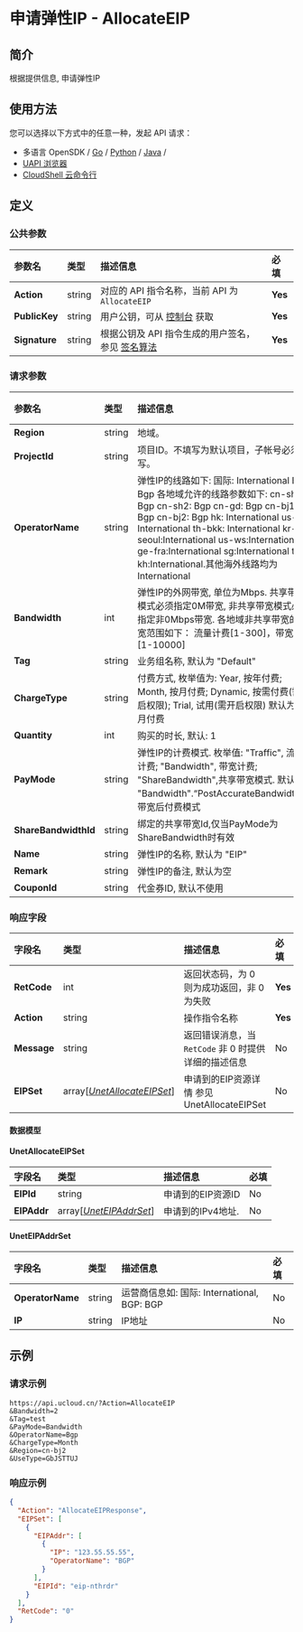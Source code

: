 # 申请弹性IP - AllocateEIP

## 简介

根据提供信息, 申请弹性IP






## 使用方法

您可以选择以下方式中的任意一种，发起 API 请求：
- 多语言 OpenSDK / [Go](https://github.com/ucloud/ucloud-sdk-go) / [Python](https://github.com/ucloud/ucloud-sdk-python3) / [Java](https://github.com/ucloud/ucloud-sdk-java) /
- [UAPI 浏览器](https://console.ucloud.cn/uapi/detail?id=AllocateEIP)
- [CloudShell 云命令行](https://shell.ucloud.cn/)


## 定义

### 公共参数

| 参数名 | 类型 | 描述信息 | 必填 |
|:---|:---|:---|:---|
| **Action**     | string  | 对应的 API 指令名称，当前 API 为 `AllocateEIP`                        | **Yes** |
| **PublicKey**  | string  | 用户公钥，可从 [控制台](https://console.ucloud.cn/uapi/apikey) 获取                                             | **Yes** |
| **Signature**  | string  | 根据公钥及 API 指令生成的用户签名，参见 [签名算法](api/summary/signature.md)  | **Yes** |

### 请求参数

| 参数名 | 类型 | 描述信息 | 必填 |
|:---|:---|:---|:---|
| **Region** | string | 地域。 |**Yes**|
| **ProjectId** | string | 项目ID。不填写为默认项目，子帐号必须填写。  |No|
| **OperatorName** | string | 弹性IP的线路如下: 国际: International BGP: Bgp  各地域允许的线路参数如下:  cn-sh1: Bgp cn-sh2: Bgp cn-gd: Bgp cn-bj1: Bgp cn-bj2: Bgp hk: International us-ca: International th-bkk: International  kr-seoul:International  us-ws:International  ge-fra:International  sg:International  tw-kh:International.其他海外线路均为 International |**Yes**|
| **Bandwidth** | int | 弹性IP的外网带宽, 单位为Mbps. 共享带宽模式必须指定0M带宽, 非共享带宽模式必须指定非0Mbps带宽. 各地域非共享带宽的带宽范围如下： 流量计费[1-300]，带宽计费[1-10000] |**Yes**|
| **Tag** | string | 业务组名称, 默认为 "Default" |No|
| **ChargeType** | string | 付费方式, 枚举值为: Year, 按年付费; Month, 按月付费; Dynamic, 按需付费(需开启权限); Trial, 试用(需开启权限) 默认为按月付费 |No|
| **Quantity** | int | 购买的时长, 默认: 1 |No|
| **PayMode** | string | 弹性IP的计费模式. 枚举值: "Traffic", 流量计费; "Bandwidth", 带宽计费; "ShareBandwidth",共享带宽模式. 默认为 "Bandwidth".“PostAccurateBandwidth”：带宽后付费模式 |No|
| **ShareBandwidthId** | string | 绑定的共享带宽Id,仅当PayMode为ShareBandwidth时有效 |No|
| **Name** | string | 弹性IP的名称, 默认为 "EIP" |No|
| **Remark** | string | 弹性IP的备注, 默认为空 |No|
| **CouponId** | string | 代金券ID, 默认不使用 |No|

### 响应字段

| 字段名 | 类型 | 描述信息 | 必填 |
|:---|:---|:---|:---|
| **RetCode** | int | 返回状态码，为 0 则为成功返回，非 0 为失败 |**Yes**|
| **Action** | string | 操作指令名称 |**Yes**|
| **Message** | string | 返回错误消息，当 `RetCode` 非 0 时提供详细的描述信息 |No|
| **EIPSet** | array[[*UnetAllocateEIPSet*](#UnetAllocateEIPSet)] | 申请到的EIP资源详情 参见 UnetAllocateEIPSet |No|

#### 数据模型


#### UnetAllocateEIPSet

| 字段名 | 类型 | 描述信息 | 必填 |
|:---|:---|:---|:---|
| **EIPId** | string | 申请到的EIP资源ID |No|
| **EIPAddr** | array[[*UnetEIPAddrSet*](#UnetEIPAddrSet)] | 申请到的IPv4地址.  |No|

#### UnetEIPAddrSet

| 字段名 | 类型 | 描述信息 | 必填 |
|:---|:---|:---|:---|
| **OperatorName** | string | 运营商信息如: 国际: International, BGP: BGP |No|
| **IP** | string | IP地址 |No|

## 示例

### 请求示例
    
```
https://api.ucloud.cn/?Action=AllocateEIP
&Bandwidth=2
&Tag=test
&PayMode=Bandwidth
&OperatorName=Bgp
&ChargeType=Month
&Region=cn-bj2
&UseType=GbJSTTUJ
```

### 响应示例
    
```json
{
  "Action": "AllocateEIPResponse",
  "EIPSet": [
    {
      "EIPAddr": [
        {
          "IP": "123.55.55.55",
          "OperatorName": "BGP"
        }
      ],
      "EIPId": "eip-nthrdr"
    }
  ],
  "RetCode": "0"
}
```






